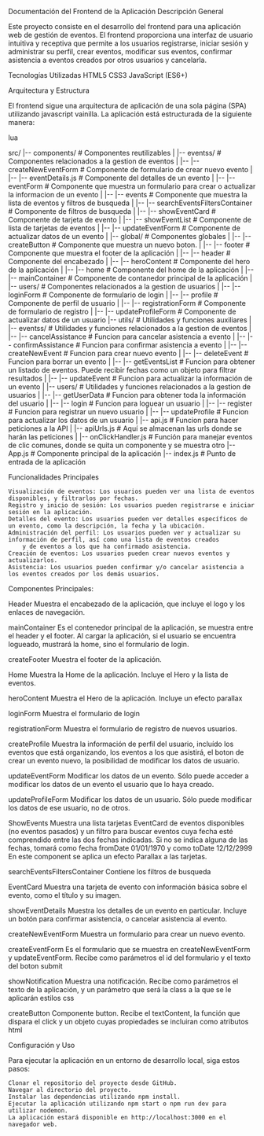 Documentación del Frontend de la Aplicación
Descripción General

Este proyecto consiste en el desarrollo del frontend para una aplicación web de gestión de eventos. El frontend proporciona una interfaz de usuario intuitiva y receptiva que permite a los usuarios registrarse, iniciar sesión y administrar su perfil, crear eventos, modificar sus eventos, confirmar asistencia a eventos creados por otros usuarios y cancelarla.

Tecnologías Utilizadas
    HTML5
    CSS3
    JavaScript (ES6+)

Arquitectura y Estructura

El frontend sigue una arquitectura de aplicación de una sola página (SPA) utilizando javascript vainilla. La aplicación está estructurada de la siguiente manera:

lua

src/
|-- components/                              # Componentes reutilizables
|   |-- eventss/                             # Componentes relacionados a la gestion de eventos
|   |-- |-- createNewEventForm               # Componente de formulario de crear nuevo evento
|   |-- |-- eventDetails.js                  # Componente del detalles de un evento
|   |-- |-- eventForm                        # Componente que muestra un formulario para crear o actualizar la informacion de un evento
|   |-- |-- events                           # Componente que muestra la lista de eventos y filtros de busqueda
|   |-- |-- searchEventsFiltersContainer     # Componente de filtros de busqueda
|   |-- |-- showEventCard                    # Componente de tarjeta de evento
|   |-- |-- showEventList                    # Componente de lista de tarjetas de eventos
|   |-- |-- updateEventForm                  # Componente de actualizar datos de un evento
|   |-- global/                              # Componentes globales
|   |-- |-- createButton                     # Componente que muestra un nuevo boton. 
|   |-- |-- footer                           # Componente que muestra el footer de la aplicación
|   |-- |-- header                           # Componente del encabezado
|   |-- |-- heroContent                      # Componente del hero de la aplicación
|   |-- |-- home                             # Componente del home de la aplicación
|   |-- |-- mainContainer                    # Componente de contanedor principal de la aplicación
|   |-- users/                               # Componentes relacionados a la gestion de usuarios
|   |-- |-- loginForm                        # Componente de formulario de login
|   |-- |-- profile                          # Componente de perfil de usuario
|   |-- |-- registrationForm                 # Componente de formulario de registro
|   |-- |-- updateProfileForm                # Componente de actualizar datos de un usuario
|-- utils/                                   # Utilidades y funciones auxiliares
|   |-- eventss/                             # Utilidades y funciones relacionados a la gestion de eventos
|   |-- |-- cancelAssistance                 # Funcion para cancelar asistencia a evento
|   |-- |-- confirmAssistance                # Funcion para confirmar asistencia a evento
|   |-- |-- createNewEvent                   # Funcion para crear nuevo evento
|   |-- |-- deleteEvent                      # Funcion para borrar un evento
|   |-- |-- getEventsList                    # Funcion para obtener un listado de eventos. Puede recibir fechas como un objeto para filtrar resultados
|   |-- |-- updateEvent                      # Funcion para actualizar la información de un evento
|   |-- users/                               # Utilidades y funciones relacionados a la gestion de usuarios
|   |-- |-- getUserData                      # Funcion para obtener toda la información del usuario
|   |-- |-- login                            # Funcion para loguear un usuario
|   |-- |-- register                         # Funcion para registrar un nuevo usuario
|   |-- |-- updateProfile                    # Funcion para actualizar los datos de un usuario
|   |-- api.js                               # Funcion para hacer peticiones a la API
|   |-- apiUrls.js                           # Aquí se almacenan las urls donde se harán las peticiones
|   |-- onClickHandler.js                    # Función para manejar eventos de clic comunes, donde se quita un componente y se muestra otro
|-- App.js                                   # Componente principal de la aplicación
|-- index.js                                 # Punto de entrada de la aplicación

Funcionalidades Principales

    Visualización de eventos: Los usuarios pueden ver una lista de eventos disponibles, y filtrarlos por fechas.
    Registro y inicio de sesión: Los usuarios pueden registrarse e iniciar sesión en la aplicación.
    Detalles del evento: Los usuarios pueden ver detalles específicos de un evento, como la descripción, la fecha y la ubicación.
    Administración del perfil: Los usuarios pueden ver y actualizar su información de perfil, así como una lista de eventos creados
        y de eventos a los que ha confirmado asistencia.
    Creación de eventos: Los usuarios pueden crear nuevos eventos y actualizarlos.
    Asistencia: Los usuarios pueden confirmar y/o cancelar asistencia a los eventos creados por los demás usuarios.

Componentes Principales:

Header
    Muestra el encabezado de la aplicación, que incluye el logo y los enlaces de navegación.

mainContainer
    Es el contenedor principal de la aplicación, se muestra entre el header y el footer. Al cargar la aplicación, si el usuario se encuentra
    logueado, mustrará la home, sino el formulario de login.

createFooter
    Muestra el footer de la aplicación.

Home
    Muestra la Home de la aplicación. Incluye el Hero y la lista de eventos.

heroContent
    Muestra el Hero de la aplicación. Incluye un efecto parallax

loginForm
    Muestra el formulario de login

registrationForm
    Muestra el formulario de registro de nuevos usuarios.

createProfile
    Muestra la información de perfil del usuario, incluído los eventos que está organizando, los eventos a los que asistirá, el boton de crear un evento nuevo, la posibilidad de modificar los datos de usuario.

updateEventForm
    Modificar los datos de un evento. Sólo puede acceder a modificar los datos de un evento el usuario que lo haya creado.

updateProfileForm
    Modificar los datos de un usuario. Sólo puede modificar los datos de ese usuario, no de otros.

ShowEvents
    Muestra una lista tarjetas EventCard de eventos disponibles (no eventos pasados) y un filtro para buscar eventos cuya fecha
esté comprendido entre las dos fechas indicadas. Si no se indica alguna de las fechas, tomará como fecha fromDate 01/01/1970 y como
toDate 12/12/2999 En este component se aplica un efecto Parallax a las tarjetas.

searchEventsFiltersContainer
    Contiene los filtros de busqueda

EventCard
    Muestra una tarjeta de evento con información básica sobre el evento, como el título y su imagen.

showEventDetails
    Muestra los detalles de un evento en particular. Incluye un botón para confirmar asistencia, o cancelar asistencia al evento.

createNewEventForm
    Muestra un formulario para crear un nuevo evento.

createEventForm
    Es el formulario que se muestra en createNewEventForm y updateEventForm. Recibe como parámetros el id del formulario y el texto del boton submit

showNotification
    Muestra una notificación. Recibe como parámetros el texto de la aplicación, y un parámetro que será la class a la que se le aplicarán estilos css

createButton
    Componente button. Recibe el textContent, la función que dispara el click y un objeto cuyas propiedades se incluiran como atributos html

Configuración y Uso

Para ejecutar la aplicación en un entorno de desarrollo local, siga estos pasos:

    Clonar el repositorio del proyecto desde GitHub.
    Navegar al directorio del proyecto.
    Instalar las dependencias utilizando npm install.
    Ejecutar la aplicación utilizando npm start o npm run dev para utilizar nodemon.
    La aplicación estará disponible en http://localhost:3000 en el navegador web.